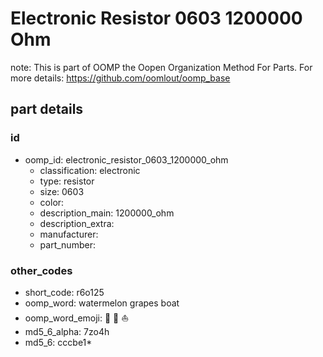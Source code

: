 # Electronic Resistor 0603 1200000 Ohm  

note: This is part of OOMP the Oopen Organization Method For Parts. For more details: https://github.com/oomlout/oomp_base

##  part details





### id
* oomp_id: electronic_resistor_0603_1200000_ohm
  * classification: electronic
  * type: resistor
  * size: 0603
  * color: 
  * description_main: 1200000_ohm
  * description_extra: 
  * manufacturer: 
  * part_number: 

### other_codes
* short_code: r6o125
* oomp_word: watermelon grapes boat
* oomp_word_emoji: :watermelon: :grapes: :boat:
* md5_6_alpha: 7zo4h
* md5_6: cccbe1* 